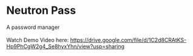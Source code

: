 # Neutron Pass
A password manager<br>
<br>
Watch Demo Video here: https://drive.google.com/file/d/1C2d8CRAtKS-Hp9PhCgW2g4_Se8hyxYhn/view?usp=sharing